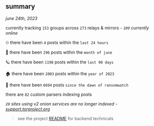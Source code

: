 
## summary
_june 24th, 2023_

currently tracking `153` groups across `273` relays & mirrors - _`109` currently online_

⏲ there have been `4` posts within the `last 24 hours`

🦈 there have been `296` posts within the `month of june`

🪐 there have been `1198` posts within the `last 90 days`

🏚 there have been `2003` posts within the `year of 2023`

🦕 there have been `6694` posts `since the dawn of ransomwatch`

there are `82` custom parsers indexing posts

_`20` sites using v2 onion services are no longer indexed - [support.torproject.org](https://support.torproject.org/onionservices/v2-deprecation/)_

> see the project [README](https://github.com/joshhighet/ransomwatch#ransomwatch--) for backend technicals
